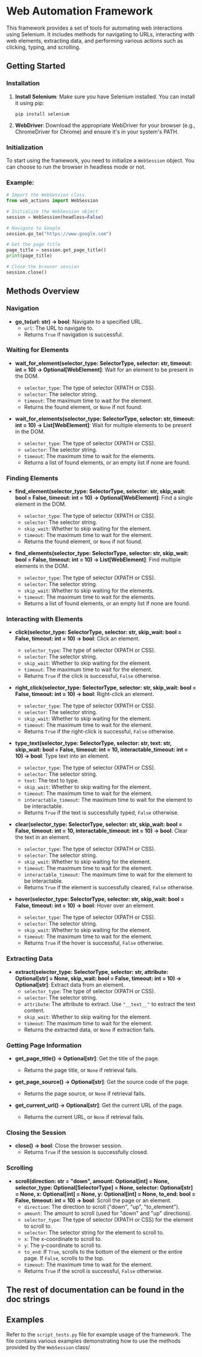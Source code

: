 # Web Automation Framework

This framework provides a set of tools for automating web interactions using Selenium. It includes methods for navigating to URLs, interacting with web elements, extracting data, and performing various actions such as clicking, typing, and scrolling.

## Getting Started

### Installation

1. **Install Selenium**: Make sure you have Selenium installed. You can install it using pip:
   ```
   pip install selenium
   ```

2. **WebDriver**: Download the appropriate WebDriver for your browser (e.g., ChromeDriver for Chrome) and ensure it's in your system's PATH.

### Initialization

To start using the framework, you need to initialize a `WebSession` object. You can choose to run the browser in headless mode or not.

### Example:
```python
# Import the WebSession class
from web_actions import WebSession

# Initialize the WebSession object
session = WebSession(headless=False)

# Navigate to Google
session.go_to("https://www.google.com")

# Get the page title
page_title = session.get_page_title()
print(page_title)

# Close the browser session
session.close()
```

## Methods Overview

### Navigation

- **go_to(url: str) -> bool**: Navigate to a specified URL.
  - `url`: The URL to navigate to.
  - Returns `True` if navigation is successful.

### Waiting for Elements

- **wait_for_element(selector_type: SelectorType, selector: str, timeout: int = 10) -> Optional[WebElement]**: Wait for an element to be present in the DOM.
  - `selector_type`: The type of selector (XPATH or CSS).
  - `selector`: The selector string.
  - `timeout`: The maximum time to wait for the element.
  - Returns the found element, or `None` if not found.

- **wait_for_elements(selector_type: SelectorType, selector: str, timeout: int = 10) -> List[WebElement]**: Wait for multiple elements to be present in the DOM.
  - `selector_type`: The type of selector (XPATH or CSS).
  - `selector`: The selector string.
  - `timeout`: The maximum time to wait for the elements.
  - Returns a list of found elements, or an empty list if none are found.

### Finding Elements

- **find_element(selector_type: SelectorType, selector: str, skip_wait: bool = False, timeout: int = 10) -> Optional[WebElement]**: Find a single element in the DOM.
  - `selector_type`: The type of selector (XPATH or CSS).
  - `selector`: The selector string.
  - `skip_wait`: Whether to skip waiting for the element.
  - `timeout`: The maximum time to wait for the element.
  - Returns the found element, or `None` if not found.

- **find_elements(selector_type: SelectorType, selector: str, skip_wait: bool = False, timeout: int = 10) -> List[WebElement]**: Find multiple elements in the DOM.
  - `selector_type`: The type of selector (XPATH or CSS).
  - `selector`: The selector string.
  - `skip_wait`: Whether to skip waiting for the elements.
  - `timeout`: The maximum time to wait for the elements.
  - Returns a list of found elements, or an empty list if none are found.

### Interacting with Elements

- **click(selector_type: SelectorType, selector: str, skip_wait: bool = False, timeout: int = 10) -> bool**: Click an element.
  - `selector_type`: The type of selector (XPATH or CSS).
  - `selector`: The selector string.
  - `skip_wait`: Whether to skip waiting for the element.
  - `timeout`: The maximum time to wait for the element.
  - Returns `True` if the click is successful, `False` otherwise.

- **right_click(selector_type: SelectorType, selector: str, skip_wait: bool = False, timeout: int = 10) -> bool**: Right-click an element.
  - `selector_type`: The type of selector (XPATH or CSS).
  - `selector`: The selector string.
  - `skip_wait`: Whether to skip waiting for the element.
  - `timeout`: The maximum time to wait for the element.
  - Returns `True` if the right-click is successful, `False` otherwise.

- **type_text(selector_type: SelectorType, selector: str, text: str, skip_wait: bool = False, timeout: int = 10, interactable_timeout: int = 10) -> bool**: Type text into an element.
  - `selector_type`: The type of selector (XPATH or CSS).
  - `selector`: The selector string.
  - `text`: The text to type.
  - `skip_wait`: Whether to skip waiting for the element.
  - `timeout`: The maximum time to wait for the element.
  - `interactable_timeout`: The maximum time to wait for the element to be interactable.
  - Returns `True` if the text is successfully typed, `False` otherwise.

- **clear(selector_type: SelectorType, selector: str, skip_wait: bool = False, timeout: int = 10, interactable_timeout: int = 10) -> bool**: Clear the text in an element.
  - `selector_type`: The type of selector (XPATH or CSS).
  - `selector`: The selector string.
  - `skip_wait`: Whether to skip waiting for the element.
  - `timeout`: The maximum time to wait for the element.
  - `interactable_timeout`: The maximum time to wait for the element to be interactable.
  - Returns `True` if the element is successfully cleared, `False` otherwise.

- **hover(selector_type: SelectorType, selector: str, skip_wait: bool = False, timeout: int = 10) -> bool**: Hover over an element.
  - `selector_type`: The type of selector (XPATH or CSS).
  - `selector`: The selector string.
  - `skip_wait`: Whether to skip waiting for the element.
  - `timeout`: The maximum time to wait for the element.
  - Returns `True` if the hover is successful, `False` otherwise.

### Extracting Data

- **extract(selector_type: SelectorType, selector: str, attribute: Optional[str] = None, skip_wait: bool = False, timeout: int = 10) -> Optional[str]**: Extract data from an element.
  - `selector_type`: The type of selector (XPATH or CSS).
  - `selector`: The selector string.
  - `attribute`: The attribute to extract. Use `"__text__"` to extract the text content.
  - `skip_wait`: Whether to skip waiting for the element.
  - `timeout`: The maximum time to wait for the element.
  - Returns the extracted data, or `None` if extraction fails.

### Getting Page Information

- **get_page_title() -> Optional[str]**: Get the title of the page.
  - Returns the page title, or `None` if retrieval fails.

- **get_page_source() -> Optional[str]**: Get the source code of the page.
  - Returns the page source, or `None` if retrieval fails.

- **get_current_url() -> Optional[str]**: Get the current URL of the page.
  - Returns the current URL, or `None` if retrieval fails.

### Closing the Session

- **close() -> bool**: Close the browser session.
  - Returns `True` if the session is successfully closed.

### Scrolling

- **scroll(direction: str = "down", amount: Optional[int] = None, selector_type: Optional[SelectorType] = None, selector: Optional[str] = None, x: Optional[int] = None, y: Optional[int] = None, to_end: bool = False, timeout: int = 10) -> bool**: Scroll the page or an element.
  - `direction`: The direction to scroll ("down", "up", "to_element").
  - `amount`: The amount to scroll (used for "down" and "up" directions).
  - `selector_type`: The type of selector (XPATH or CSS) for the element to scroll to.
  - `selector`: The selector string for the element to scroll to.
  - `x`: The x-coordinate to scroll to.
  - `y`: The y-coordinate to scroll to.
  - `to_end`: If `True`, scrolls to the bottom of the element or the entire page. If `False`, scrolls to the top.
  - `timeout`: The maximum time to wait for the element.
  - Returns `True` if the scroll is successful, `False` otherwise.


## The rest of documentation can be found in the doc strings

## Examples

Refer to the `script_tests.py` file for example usage of the framework. The file contains various examples demonstrating how to use the methods provided by the `WebSession` class/
